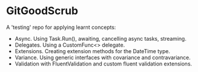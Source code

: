 # GitGoodScrub

A 'testing' repo for applying learnt concepts:
- Async. Using Task.Run(), awaiting, cancelling async tasks, streaming.
- Delegates. Using a CustomFunc<> delegate.
- Extensions. Creating extension methods for the DateTime type.
- Variance. Using generic interfaces with covariance and contravariance.
- Validation with FluentValidation and custom fluent validation extensions.
